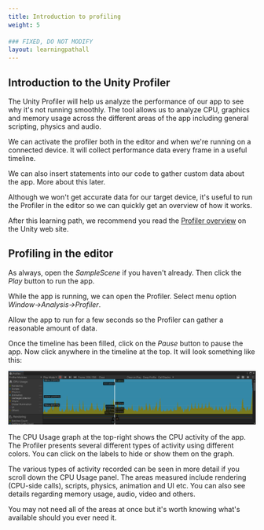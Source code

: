 ```yaml
---
title: Introduction to profiling
weight: 5

### FIXED, DO NOT MODIFY
layout: learningpathall
---
```


## Introduction to the Unity Profiler

The Unity Profiler will help us analyze the performance of our app to see why it's not running smoothly. The tool allows us to analyze CPU, graphics and memory usage across the different areas of the app including general scripting, physics and audio.

We can activate the profiler both in the editor and when we're running on a connected device. It will collect performance data every frame in a useful timeline.

We can also insert statements into our code to gather custom data about the app. More about this later.

Although we won't get accurate data for our target device, it's useful to run the Profiler in the editor so we can quickly get an overview of how it works.

After this learning path, we recommend you read the [Profiler overview](https://docs.unity3d.com/Manual/Profiler.html) on the Unity web site.

## Profiling in the editor

As always, open the _SampleScene_ if you haven't already. Then click the _Play_ button to run the app.

While the app is running, we can open the Profiler. Select menu option _Window->Analysis->Profiler_.

Allow the app to run for a few seconds so the Profiler can gather a reasonable amount of data.

Once the timeline has been filled, click on the _Pause_ button to pause the app. Now click anywhere in the timeline at the top. It will look something like this:

![Profiler window](images/profiler-main-timeline.png "Figure 1. Profiler window")

The CPU Usage graph at the top-right shows the CPU activity of the app. The Profiler presents several different types of activity using different colors. You can click on the labels to hide or show them on the graph.

The various types of activity recorded can be seen in more detail if you scroll down the CPU Usage panel. The areas measured include rendering (CPU-side calls), scripts, physics, animation and UI etc. You can also see details regarding memory usage, audio, video and others.

You may not need all of the areas at once but it's worth knowing what's available should you ever need it.
